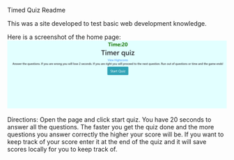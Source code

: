 Timed Quiz Readme

This was a site developed to test basic web development knowledge.

Here is a screenshot of the home page:
<img src=./assets/images/readmeImg.png>

Directions:
Open the page and click start quiz. You have 20 seconds to answer all the questions. The faster you get the quiz done and the more questions you answer correctly the higher your score will be. If you want to keep track of your score enter it at the end of the quiz and it will save scores locally for you to keep track of.

